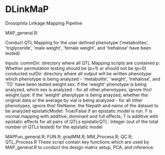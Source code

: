 # DLinkMaP
Drosophila Linkage Mapping Pipeline


MAP_general.R:

Conduct QTL Mapping for the user defined phenotype ('metabolites', 'triglyceride', 'male weight', 'female weight', and 'trehalose' have been tested)

Inputs:
commDir: directory where all QTL Mapping scripts are contained
p: Whether permutation testing should be (p=1) or should not be (p=0) conducted
outDir: directory where all output will be written
phenotype: which phenotype is being analyzed - 'metabolite', 'weight', 'trehalose', and 'TG' have been tested
weight.sex: if the 'weight' phenotype is being analyzed, which sex is analyzed - for all other phenotypes, ignore this!
weight.type: if the 'weight' phenptype is being anayzed, whether the original data or the average by vial is being analyzed - for all other phenotypes, ignore this!
fileName: the filepath and name of the dataset to be analyzed
epistaticModel: True/False if an epistatic model is run. F is normal mapping with additive, dominant and full effects; T is additive with epistatic effects for all pairs of QTLs
epistaticQTL: Integer (out of the total number of QTLs tested) for the epistatic model


MAPFun_general.R; FUN.R; gradMM.R; MM_Process.R; QC.R; QTL_Process.R
These script contain key functions which are used by MAP_general.R to conduct the design matrix setup, PCA, and inference.
